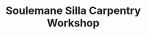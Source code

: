 ---
title: "Soulemane Silla Carpentry Workshop"
url: /gbarnga/soulemane-silla-carpentry-workshop/
shop: furniture
---